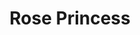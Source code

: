 ---
sw-dress-id: rose-princess
sw-dress-name: &title Rose Princess
sw-dress-collection-id: simplicite
sw-dress-producer: Iryna Kotapska
sw-dress-colors:
  - слонова кост
sw-dress-sizes: от XS до 5XL
sw-dress-modelSize: M, слонова кост
sw-dress-price: 1680
sw-dress-description: &desc |-
  Традиционен модел рокля с щипка розова закачка и нежен колан. Този уникален модел с корсет ще удовлетвори мечтите на всяко момиче, което иска да се види като истинска принцеса на сватбения си ден!
sw-dress-photos:
  - head
  - front
  - back
  - close
  - close-2

title: *title
description: *desc
layout: dress
image: /assets/images/dresses/rose-princess-front-1280.JPG
permalink: /dresses/rose-princess
---